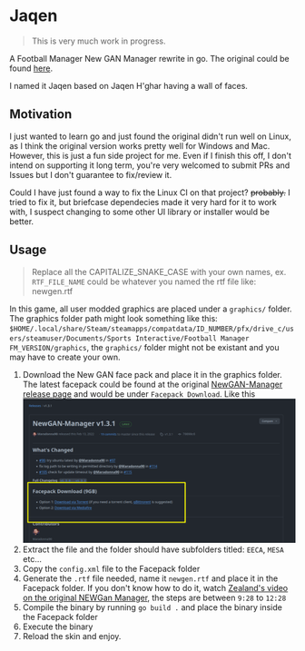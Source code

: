 # Jaqen

> This is very much work in progress.

A Football Manager New GAN Manager rewrite in go. The original could be found [here](https://github.com/Maradonna90/NewGAN-Manager).

I named it Jaqen based on Jaqen H'ghar having a wall of faces.

## Motivation

I just wanted to learn go and just found the original didn't run well on Linux, as I think the original version works pretty well for Windows and Mac. However, this is just a fun side project for me. Even if I finish this off, I don't intend on supporting it long term, you're very welcomed to submit PRs and Issues but I don't guarantee to fix/review it.

Could I have just found a way to fix the Linux CI on that project? ~~probably.~~ I tried to fix it, but briefcase dependecies made it very hard for it to work with, I suspect changing to some other UI library or installer would be better. 

## Usage

> Replace all the CAPITALIZE_SNAKE_CASE with your own names, ex. `RTF_FILE_NAME` could be whatever you named the rtf file like: newgen.rtf

In this game, all user modded graphics are placed under a `graphics/` folder. The graphics folder path might look something like this: `$HOME/.local/share/Steam/steamapps/compatdata/ID_NUMBER/pfx/drive_c/users/steamuser/Documents/Sports Interactive/Football Manager FM_VERSION/graphics`, the `graphics/` folder might not be existant and you may have to create your own. 

1. Download the New GAN face pack and place it in the graphics folder. The latest facepack could be found at the original [NewGAN-Manager release page](https://github.com/Maradonna90/NewGAN-Manager/releases) and would be under `Facepack Download`. Like this ![](docs/img/facepack-download.png)
2. Extract the file and the folder should have subfolders titled: `EECA`, `MESA` etc...
3. Copy the `config.xml` file to the Facepack folder
4. Generate the `.rtf` file needed, name it `newgen.rtf` and place it in the Facepack folder. If you don't know how to do it, watch [Zealand's video on the original NEWGan Manager](https://www.youtube.com/watch?v=pmdIkhfmY6w), the steps are between `9:28` to `12:28`
5. Compile the binary by running `go build .` and place the binary inside the Facepack folder
6. Execute the binary
7. Reload the skin and enjoy.